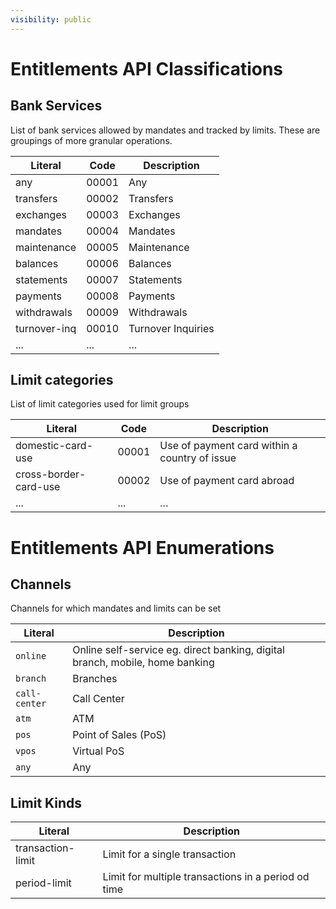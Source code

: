 ```yaml
---
visibility: public
---
```

Entitlements API Classifications
===============

Bank Services
-----

List of bank services allowed by mandates and tracked by limits.  These are groupings of more granular operations.

Literal       | Code  | Description
--------------|-------|------------
any           | 00001 | Any
transfers     | 00002 | Transfers
exchanges     | 00003 | Exchanges
mandates      | 00004 | Mandates
maintenance   | 00005 | Maintenance
balances      | 00006 | Balances
statements    | 00007 | Statements
payments      | 00008 | Payments
withdrawals   | 00009 | Withdrawals
turnover-inq  | 00010 | Turnover Inquiries
...           | ...   | ...

Limit categories
-----

List of limit categories used for limit groups


Literal       | Code  | Description
--------------|-------|------------
domestic-card-use     | 00001 | Use of payment card within a country of issue
cross-border-card-use    | 00002 | Use of payment card abroad
...           | ...   | ...



Entitlements API Enumerations
===============

Channels
-----

Channels for which mandates and limits can be set 

Literal       | Description
--------------|------------
`online`      | Online self-service eg. direct banking, digital branch, mobile, home banking
`branch`      | Branches
`call-center` | Call Center
`atm`         | ATM
`pos`         | Point of Sales (PoS)
`vpos`        | Virtual PoS 
`any`         | Any


Limit Kinds
----

Literal          | Description
-----------------|------------
transaction-limit | Limit for a single transaction
period-limit  | Limit for multiple transactions in a period od time
